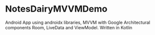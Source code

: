 # NotesDairyMVVMDemo
Android App using androidx libraries, MVVM with Google Architectural components Room, LiveData and ViewModel. Written in Kotlin